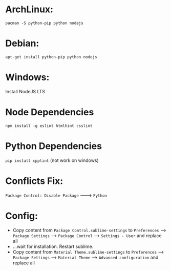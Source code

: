 # ArchLinux:
`pacman -S python-pip python nodejs`

# Debian:
`apt-get install python-pip python nodejs`

# Windows:
Install NodeJS LTS

# Node Dependencies
`npm install -g eslint htmlhint csslint`

# Python Dependencies
`pip install cpplint` (not work on windows)

# Conflicts Fix:
`Package Control: Disable Package` ---> `Python`

# Config:
- Copy content from `Package Control.sublime-settings` to `Preferences` --> `Package Settings` --> `Package Control` --> `Settings - User` and replace all
- ...wait for installation. Restart sublime.
- Copy content from `Material Theme.sublime-settings` to `Preferences` --> `Package Settings` --> `Material Theme` --> `Advanced configuration` and replace all
